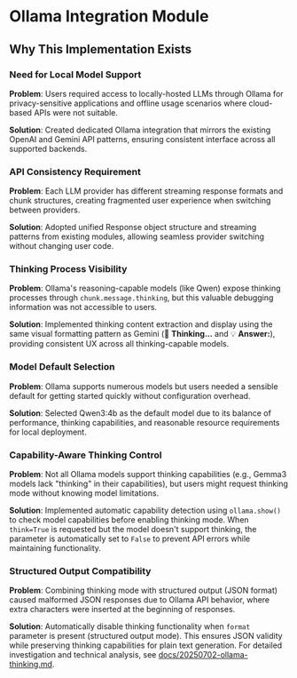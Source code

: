 # Ollama Integration Module

## Why This Implementation Exists

### Need for Local Model Support
**Problem**: Users required access to locally-hosted LLMs through Ollama for privacy-sensitive applications and offline usage scenarios where cloud-based APIs were not suitable.

**Solution**: Created dedicated Ollama integration that mirrors the existing OpenAI and Gemini API patterns, ensuring consistent interface across all supported backends.

### API Consistency Requirement
**Problem**: Each LLM provider has different streaming response formats and chunk structures, creating fragmented user experience when switching between providers.

**Solution**: Adopted unified Response object structure and streaming patterns from existing modules, allowing seamless provider switching without changing user code.

### Thinking Process Visibility
**Problem**: Ollama's reasoning-capable models (like Qwen) expose thinking processes through `chunk.message.thinking`, but this valuable debugging information was not accessible to users.

**Solution**: Implemented thinking content extraction and display using the same visual formatting pattern as Gemini (🤔 **Thinking...** and 💡 **Answer:**), providing consistent UX across all thinking-capable models.

### Model Default Selection
**Problem**: Ollama supports numerous models but users needed a sensible default for getting started quickly without configuration overhead.

**Solution**: Selected Qwen3:4b as the default model due to its balance of performance, thinking capabilities, and reasonable resource requirements for local deployment.

### Capability-Aware Thinking Control
**Problem**: Not all Ollama models support thinking capabilities (e.g., Gemma3 models lack "thinking" in their capabilities), but users might request thinking mode without knowing model limitations.

**Solution**: Implemented automatic capability detection using `ollama.show()` to check model capabilities before enabling thinking mode. When `think=True` is requested but the model doesn't support thinking, the parameter is automatically set to `False` to prevent API errors while maintaining functionality.

### Structured Output Compatibility
**Problem**: Combining thinking mode with structured output (JSON format) caused malformed JSON responses due to Ollama API behavior, where extra characters were inserted at the beginning of responses.

**Solution**: Automatically disable thinking functionality when `format` parameter is present (structured output mode). This ensures JSON validity while preserving thinking capabilities for plain text generation. For detailed investigation and technical analysis, see [docs/20250702-ollama-thinking.md](../docs/20250702-ollama-thinking.md).
